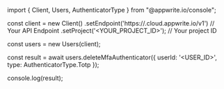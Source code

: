 import { Client, Users, AuthenticatorType } from "@appwrite.io/console";

const client = new Client()
    .setEndpoint('https://<REGION>.cloud.appwrite.io/v1') // Your API Endpoint
    .setProject('<YOUR_PROJECT_ID>'); // Your project ID

const users = new Users(client);

const result = await users.deleteMfaAuthenticator({
    userId: '<USER_ID>',
    type: AuthenticatorType.Totp
});

console.log(result);
